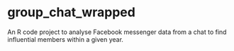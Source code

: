 # group_chat_wrapped
An R code project to analyse Facebook messenger data from a chat to find influential members within a given year.
